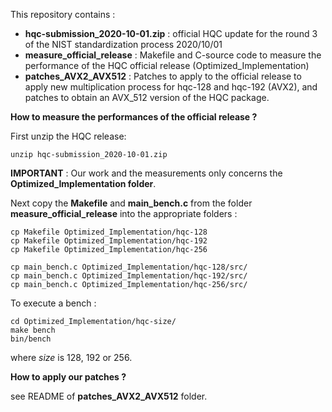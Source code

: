 This repository contains :

* **hqc-submission_2020-10-01.zip** : official HQC update for the round 3 of the NIST standardization process 2020/10/01
* **measure_official_release** : Makefile and C-source code to measure the performance of the HQC official release (Optimized_Implementation)
* **patches_AVX2_AVX512** : Patches to apply to the official release to apply new multiplication process for hqc-128 and hqc-192 (AVX2), and patches to obtain an AVX_512 version of the HQC package.

**How to measure the performances of the official release ?**

First unzip the HQC release:
```console
unzip hqc-submission_2020-10-01.zip
```
**IMPORTANT** : Our work and the measurements only concerns the **Optimized_Implementation folder**.

Next copy the **Makefile** and **main_bench.c** from the folder **measure_official_release** into the appropriate folders :
```console
cp Makefile Optimized_Implementation/hqc-128
cp Makefile Optimized_Implementation/hqc-192
cp Makefile Optimized_Implementation/hqc-256

cp main_bench.c Optimized_Implementation/hqc-128/src/
cp main_bench.c Optimized_Implementation/hqc-192/src/
cp main_bench.c Optimized_Implementation/hqc-256/src/
```

To execute a bench :
```console
cd Optimized_Implementation/hqc-size/
make bench
bin/bench
```
where *size* is 128, 192 or 256.

**How to apply our patches ?**

see README of **patches_AVX2_AVX512** folder.

